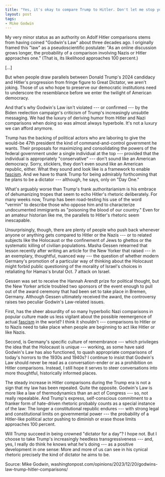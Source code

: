 ```yaml
---
title: "Yes, it's okay to compare Trump to Hitler. Don't let me stop you"
layout: post
tags:
- Mike Godwin
---
```


My very minor status as an authority on Adolf Hitler comparisons stems from having coined "Godwin's Law" about three decades ago. I originally framed this "law" as a pseudoscientific postulate: "As an online discussion grows longer, the probability of a comparison involving Nazis or Hitler approaches one." (That is, its likelihood approaches 100 percent.)

[...]

But when people draw parallels between Donald Trump's 2024 candidacy and Hitler's progression from fringe figure to Great Dictator, we aren't joking. Those of us who hope to preserve our democratic institutions need to underscore the resemblance before we enter the twilight of American democracy.

And that's why Godwin's Law isn't violated --- or confirmed --- by the Biden reelection campaign's criticism of Trump's increasingly unsubtle messaging. We had the luxury of deriving humor from Hitler and Nazi comparisons when doing so was almost always hyperbole. It's not a luxury we can afford anymore.

Trump has the backing of political actors who are laboring to give the would-be 47th president the kind of command-and-control government he wants. Their proposals for maximizing and consolidating the powers of the federal government under a single individual at the top --- provided that the individual is appropriately "conservative" --- don't sound like an American democracy. Sorry, sticklers, they don't even sound like an American republic, either. What they sound and look like is a framework to enable [fascism](https://www.gregraven.org/stories/definitionisms.html). And we have to thank Trump for being admirably forthcoming that he plans to be a dictator --- although, he says, only on "Day One."

What's arguably worse than Trump's frank authoritarianism is his embrace of dehumanizing tropes that seem to echo Hitler's rhetoric deliberately. For many weeks now, Trump has been road-testing his use of the word "vermin" to describe those who oppose him and to characterize undocumented immigrants as "poisoning the blood of our country." Even for an amateur historian like me, the parallels to Hitler's rhetoric seem inescapable.

Unsurprisingly, though, there are plenty of people who push back whenever anyone or anything gets compared to Hitler or the Nazis --- or to related subjects like the Holocaust or the confinement of Jews to ghettos or the systematic killing of civilian populations. Masha Gessen relearned that lesson recently after writing an article for the New Yorker that raised --- in an exemplary, thoughtful, nuanced way --- the question of whether modern Germany's promotion of a particular way of thinking about the Holocaust might forbid public questioning of the morality of Israel's choices in retaliating for Hamas's brutal Oct. 7 attack on Israel.

Gessen was set to receive the Hannah Arendt prize for political thought, but the New Yorker article troubled two sponsors of the event enough to pull out of the award ceremony that had been set to take place in Bremen, Germany. Although Gessen ultimately received the award, the controversy raises two peculiar Godwin's Law-related issues.

First, has the sheer absurdity of so many hyperbolic Nazi comparisons in popular culture made us less vigilant about the possible reemergence of actual [fascism](https://www.gregraven.org/stories/definitionisms.html) in the world? I think it shouldn't --- comparisons to Hitler or to Nazis need to take place when people are beginning to act like Hitler or like Nazis.

Second, is Germany's specific culture of remembrance --- which privileges the idea that the Holocaust is unique --- working, as some have said Godwin's Law has also functioned, to quash appropriate comparisons of today's horrors to the 1930s and 1940s? I continue to insist that Godwin's Law should never be read as a conversation-ender or as a prohibition on Hitler comparisons. Instead, I still hope it serves to steer conversations into more thoughtful, historically informed places.

The steady increase in Hitler comparisons during the Trump era is not a sign that my law has been repealed. Quite the opposite. Godwin's Law is more like a law of thermodynamics than an act of Congress --- so, not really repealable. And Trump's express, self-conscious commitment to a franker form of hate-driven rhetoric probably counts as a special instance of the law: The longer a constitutional republic endures --- with strong legal and constitutional limits on governmental power --- the probability of a Hitler-like political actor pushing to diminish or erase those limits approaches 100 percent.

Will Trump succeed in being crowned "dictator for a day"? I hope not. But I choose to take Trump's increasingly heedless transgressiveness --- and, yes, I really do think he knows what he's doing --- as a positive development in one sense: More and more of us can see in his cynical rhetoric precisely the kind of dictator he aims to be.

Source: Mike Godwin, washingtonpost.com/opinions/2023/12/20/godwins-law-trump-hitler-comparisons/
